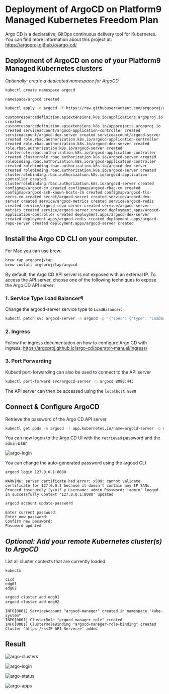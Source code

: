 # Deployment of ArgoCD on Platform9 Managed Kubernetes Freedom Plan
Argo CD is a declarative, GitOps continuous delivery tool for Kubernetes. You can find more information about this project at: https://argoproj.github.io/argo-cd/

## Deployment of ArgoCD on one of your Platform9 Managed Kubernetes clusters
*Optionally: create a dedicated namespace for ArgoCD*
```bash
kubectl create namespace argocd
```
`
namespace/argocd created
`
```bash
kubectl apply -n argocd -f https://raw.githubusercontent.com/argoproj/argo-cd/stable/manifests/install.yaml
```
`
customresourcedefinition.apiextensions.k8s.io/applications.argoproj.io created
customresourcedefinition.apiextensions.k8s.io/appprojects.argoproj.io created
serviceaccount/argocd-application-controller created
serviceaccount/argocd-dex-server created
serviceaccount/argocd-server created
role.rbac.authorization.k8s.io/argocd-application-controller created
role.rbac.authorization.k8s.io/argocd-dex-server created
role.rbac.authorization.k8s.io/argocd-server created
clusterrole.rbac.authorization.k8s.io/argocd-application-controller created
clusterrole.rbac.authorization.k8s.io/argocd-server created
rolebinding.rbac.authorization.k8s.io/argocd-application-controller created
rolebinding.rbac.authorization.k8s.io/argocd-dex-server created
rolebinding.rbac.authorization.k8s.io/argocd-server created
clusterrolebinding.rbac.authorization.k8s.io/argocd-application-controller created
clusterrolebinding.rbac.authorization.k8s.io/argocd-server created
configmap/argocd-cm created
configmap/argocd-rbac-cm created
configmap/argocd-ssh-known-hosts-cm created
configmap/argocd-tls-certs-cm created
secret/argocd-secret created
service/argocd-dex-server created
service/argocd-metrics created
service/argocd-redis created
service/argocd-repo-server created
service/argocd-server-metrics created
service/argocd-server created
deployment.apps/argocd-application-controller created
deployment.apps/argocd-dex-server created
deployment.apps/argocd-redis created
deployment.apps/argocd-repo-server created
deployment.apps/argocd-server created
`

## Install the Argo CD CLI on your computer.
For Mac you can use brew: 
```bash
brew tap argoproj/tap
brew install argoproj/tap/argocd
```
By default, the Argo CD API server is not exposed with an external IP. To access the API server, choose one of the following techniques to expose the Argo CD API server:

### 1. Service Type Load Balancer¶
Change the argocd-server service type to `LoadBalancer`:
```bash
kubectl patch svc argocd-server -n argocd -p '{"spec": {"type": "LoadBalancer"}}'
```
### 2. Ingress
Follow the ingress documentation on how to configure Argo CD with ingress: https://argoproj.github.io/argo-cd/operator-manual/ingress/

### 3. Port Forwarding
Kubectl port-forwarding can also be used to connect to the API server
```bash
kubectl port-forward svc/argocd-server -n argocd 8080:443
```
The API server can then be accessed using the `localhost:8080`

## Connect & Configure ArgoCD
Retrieve the password of the Argo CD API server
```bash
kubectl get pods -n argocd -l app.kubernetes.io/name=argocd-server -o name | cut -d'/' -f 2
```
You can now logon to the Argo CD UI with the `retrieved` password and the `admin` user

![argo-login](https://github.com/platform9/pmk-k8-yaml/blob/master/cicd/argo/images/argo-login.png)

You can change the auto-generated password using the argocd CLI
```bash
argocd login 127.0.0.1:8080
```
`
WARNING: server certificate had error: x509: cannot validate certificate for 127.0.0.1 because it doesn't contain any IP SANs. Proceed insecurely (y/n)? y
Username: admin
Password:
'admin' logged in successfully
Context '127.0.0.1:8080' updated
`
```bash
argocd account update-password   
```
```
Enter current password:
Enter new password:
Confirm new password:
Password updated      
```

## *Optional: Add  your remote Kubernetes cluster(s) to ArgoCD*

List all cluster contexts that are currently loaded
```
kubectx
```
```
cicd
edg01
edg02
```
```bash
argocd cluster add edg01
argocd cluster add edg02
```

```
INFO[0001] ServiceAccount "argocd-manager" created in namespace "kube-system"
INFO[0001] ClusterRole "argocd-manager-role" created
INFO[0001] ClusterRoleBinding "argocd-manager-role-binding" created
Cluster 'https://<<IP API Server>>' added
```

## Result
![argo-clusters](https://github.com/platform9/pmk-k8-yaml/blob/master/cicd/argo/images/argo-clusters.png)

![argo-login](https://github.com/platform9/pmk-k8-yaml/blob/master/cicd/argo/images/argo-login.png)

![argo-status](https://github.com/platform9/pmk-k8-yaml/blob/master/cicd/argo/images/argo-status.png)

![argo-apps](https://github.com/platform9/pmk-k8-yaml/blob/master/cicd/argo/images/argo-apps.png)
